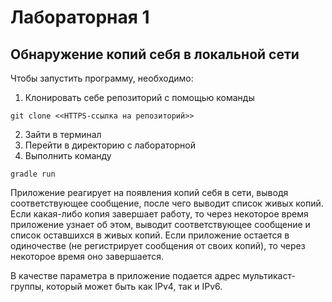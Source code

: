 # Лабораторная 1
## Обнаружение копий себя в локальной сети

Чтобы запустить программу, необходимо:
1. Клонировать себе репозиторий с помощью команды
```
git clone <<HTTPS-ссылка на репозиторий>>
```
2. Зайти в терминал
3. Перейти в директорию с лабораторной
4. Выполнить команду
```
gradle run
```

Приложение реагирует на появления копий себя в сети, выводя соответствующее сообщение, после чего выводит список живых копий.
Если какая-либо копия завершает работу, то через некоторое время приложение узнает об этом, выводит соответствующее сообщение и список оставшихся в живых копий.
Если приложение остается в одиночестве (не регистрирует сообщения от своих копий), то через некоторое время оно завершается.

В качестве параметра в приложение подается адрес мультикаст-группы, который может быть как IPv4, так и IPv6.
